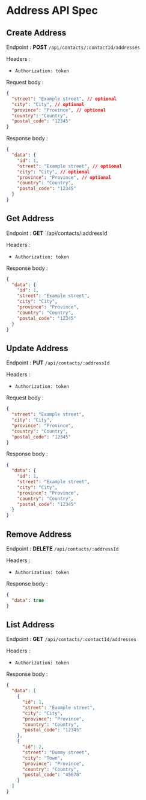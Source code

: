 # Address API Spec

## Create Address

Endpoint : **POST** `/api/contacts/:contactId/addresses`

Headers :

- `Authorization: token`

Request body :

```json
{
  "street": "Example street", // optional
  "city": "City", // optional
  "province": "Province", // optional
  "country": "Country",
  "postal_code": "12345"
}
```

Response body :

```json
{
  "data": {
    "id": 1,
    "street": "Example street", // optional
    "city": "City", // optional
    "province": "Province", // optional
    "country": "Country",
    "postal_code": "12345"
  }
}
```

## Get Address

Endpoint : **GET** `/api/contacts/:addressId

Headers :

- `Authorization: token`

Response body :

```json
{
  "data": {
    "id": 1,
    "street": "Example street",
    "city": "City",
    "province": "Province",
    "country": "Country",
    "postal_code": "12345"
  }
}
```

## Update Address

Endpoint : **PUT** `/api/contacts/:addressId`

Headers :

- `Authorization: token`

Request body :

```json
{
  "street": "Example street",
  "city": "City",
  "province": "Province",
  "country": "Country",
  "postal_code": "12345"
}
```

Response body :

```json
{
  "data": {
    "id": 1,
    "street": "Example street",
    "city": "City",
    "province": "Province",
    "country": "Country",
    "postal_code": "12345"
  }
}
```

## Remove Address

Endpoint : **DELETE** `/api/contacts/:addressId`

Headers :

- `Authorization: token`

Response body :

```json
{
  "data": true
}
```

## List Address

Endpoint : **GET** `/api/contacts/:contactId/addresses`

Headers :

- `Authorization: token`

Response body :

```json
{
  "data": [
    {
      "id": 1,
      "street": "Example street",
      "city": "City",
      "province": "Province",
      "country": "Country",
      "postal_code": "12345"
    },
    {
      "id": 2,
      "street": "Dummy street",
      "city": "Town",
      "province": "Province",
      "country": "Country",
      "postal_code": "45678"
    }
  ]
}
```
